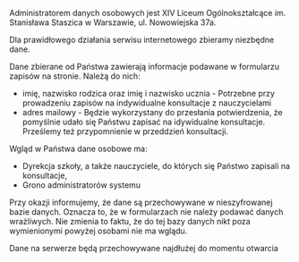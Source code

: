 

Administratorem danych osobowych jest XIV Liceum Ogólnokształcące im. Stanisława
Staszica w Warszawie, ul. Nowowiejska 37a.

Dla prawidłowego działania serwisu internetowego zbieramy niezbędne dane.

Dane zbierane od Państwa zawierają informacje podawane w formularzu zapisów
na stronie. Należą do nich:
 *  imię, nazwisko rodzica oraz imię i nazwisko ucznia - Potrzebne przy prowadzeniu zapisów na indywidualne konsultacje z nauczycielami
 *  adres mailowy - Będzie wykorzystany do przesłania potwierdzenia, że pomyślnie udało się Państwu zapisać na idywidualne konsultacje. Prześlemy też przypomnienie w przeddzień konsultacji.

Wgląd w Państwa dane osobowe ma:
 *  Dyrekcja szkoły, a także nauczyciele, do których się Państwo zapisali na konsultacje,
 *  Grono administratorów systemu

Przy okazji informujemy, że dane są przechowywane w nieszyfrowanej bazie danych. Oznacza to, że w formularzach nie należy podawać danych wrażliwych. Nie zmienia to faktu, że do tej bazy danych nikt poza wymienionymi powyżej osobami nie ma wglądu.

Dane na serwerze będą przechowywane najdłużej do momentu otwarcia